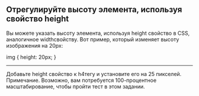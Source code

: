 ## Отрегулируйте высоту элемента, используя свойство height ##

  Вы можете указать высоту элемента, используя height свойство в CSS, аналогичное widthсвойству. 
  Вот пример, который изменяет высоту изображения на 20px:


  img {
    height: 20px;
  }

<HR>

  Добавьте height свойство к h4тегу и установите его на 25 пикселей.
  Примечание. Возможно, вам потребуется 100-процентное масштабирование, чтобы пройти тест в этом задании.

